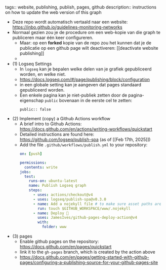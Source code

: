 tags:: website, publishing, publish, pages, github
description:: instructions on how to update the web version of this graph

- Deze repo wordt automatisch vertaald naar een website: https://inbo.github.io/guidelines-monitoring-networks
- Normaal gezien zou je de procedure om een web-kopie van die graph te publiceren maar één keer configureren.
	- Maar: op een **forked** kopie van de repo zou het kunnen dat je de publicatie op een github page wilt deactiveren: [[deactivate website publishing]]
	-
- (1) Logseq Settings
	- In `logseq` kan je bepalen welke delen van je grafiek gepubliceerd worden, en welke niet.
	- https://docs.logseq.com/#/page/publishing/block/configuration
	- in een globale setting kan je aangeven dat pages standaard gepubliceerd worden.
	- Een enkele pagina kan je niet-publiek zetten door de pagina-eigenschap `public` bovenaan in de eerste cel te zetten:
	  ```
	  public:: false
	  ```
- (2) Implement (copy) a Github Actions workflow
	- A brief intro to Github Actions: https://docs.github.com/en/actions/writing-workflows/quickstart
	- Detailed instructions are found here: https://github.com/logseq/publish-spa (as of [[Feb 17th, 2025]])
	- Add the file `.github/workflows/publish.yml` to your repository:
	  ``` yaml
	  on: [push]
	  
	  permissions:
	    contents: write
	  jobs:
	    test:
	      runs-on: ubuntu-latest
	      name: Publish Logseq graph
	      steps:
	        - uses: actions/checkout@v4
	        - uses: logseq/publish-spa@v0.3.0
	        - name: Add a nojekyll file # to make sure asset paths are correctly identified
	          run: touch $GITHUB_WORKSPACE/www/.nojekyll
	        - name: Deploy 🚀
	          uses: JamesIves/github-pages-deploy-action@v4
	          with:
	            folder: www
	  ```
- (3) pages
	- Enable github pages on the repository: https://docs.github.com/en/pages/quickstart
	- link it to the `gh-pages` branch, which is created by the action above
	- https://docs.github.com/en/pages/getting-started-with-github-pages/configuring-a-publishing-source-for-your-github-pages-site